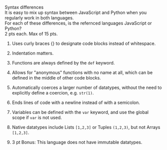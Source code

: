 Syntax differences  
It is easy to mix up syntax between JavaScript and Python when you regularly work in both languages.  
For each of these differences, is the refernced languages JavaScript or Python?  
2 pts each. Max of 15 pts.  
  
1. Uses curly braces {} to designate code blocks instead of whitespace.  
  
2. Indentation matters.  
  
3. Functions are always defined by the ```def``` keyword.  
  
4. Allows for "anonymous" functions with no name at all, which can be defined in the middle of other code blocks.  
  
5. Automatically coerces a larger number of datatypes, without the need to explicitly define a coercion, e.g. ```str(1)```.
  
6. Ends lines of code with a newline instead of with a semicolon.  
  
7. Variables can be defined with the ```var``` keyword, and use the global scope if ```var``` is not used.  
  
8. Native datatypes include Lists ```[1,2,3]``` or Tuples ```(1,2,3)```, but not Arrays ```[1,2,3]```.  
  
9. 3 pt Bonus: This language does not have immutable datatypes.
